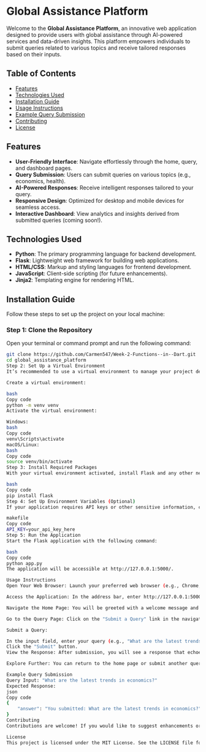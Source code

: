# Global Assistance Platform

Welcome to the **Global Assistance Platform**, an innovative web application designed to provide users with global assistance through AI-powered services and data-driven insights. This platform empowers individuals to submit queries related to various topics and receive tailored responses based on their inputs.

## Table of Contents

- [Features](#features)
- [Technologies Used](#technologies-used)
- [Installation Guide](#installation-guide)
- [Usage Instructions](#usage-instructions)
- [Example Query Submission](#example-query-submission)
- [Contributing](#contributing)
- [License](#license)

## Features

- **User-Friendly Interface**: Navigate effortlessly through the home, query, and dashboard pages.
- **Query Submission**: Users can submit queries on various topics (e.g., economics, health).
- **AI-Powered Responses**: Receive intelligent responses tailored to your query.
- **Responsive Design**: Optimized for desktop and mobile devices for seamless access.
- **Interactive Dashboard**: View analytics and insights derived from submitted queries (coming soon!).

## Technologies Used

- **Python**: The primary programming language for backend development.
- **Flask**: Lightweight web framework for building web applications.
- **HTML/CSS**: Markup and styling languages for frontend development.
- **JavaScript**: Client-side scripting (for future enhancements).
- **Jinja2**: Templating engine for rendering HTML.

## Installation Guide

Follow these steps to set up the project on your local machine:

### Step 1: Clone the Repository

Open your terminal or command prompt and run the following command:

```bash
git clone https://github.com/Carmen547/Week-2-Functions--in--Dart.git
cd global_assistance_platform
Step 2: Set Up a Virtual Environment
It’s recommended to use a virtual environment to manage your project dependencies. Run the following commands:

Create a virtual environment:

bash
Copy code
python -m venv venv
Activate the virtual environment:

Windows:
bash
Copy code
venv\Scripts\activate
macOS/Linux:
bash
Copy code
source venv/bin/activate
Step 3: Install Required Packages
With your virtual environment activated, install Flask and any other necessary packages:

bash
Copy code
pip install flask
Step 4: Set Up Environment Variables (Optional)
If your application requires API keys or other sensitive information, create a .env file in the project root and add the necessary variables. For example:

makefile
Copy code
API_KEY=your_api_key_here
Step 5: Run the Application
Start the Flask application with the following command:

bash
Copy code
python app.py
The application will be accessible at http://127.0.0.1:5000/.

Usage Instructions
Open Your Web Browser: Launch your preferred web browser (e.g., Chrome, Firefox).

Access the Application: In the address bar, enter http://127.0.0.1:5000/ and press Enter.

Navigate the Home Page: You will be greeted with a welcome message and an overview of the platform’s features.

Go to the Query Page: Click on the "Submit a Query" link in the navigation menu. This will take you to the query submission form.

Submit a Query:

In the input field, enter your query (e.g., "What are the latest trends in economics?").
Click the "Submit" button.
View the Response: After submission, you will see a response that echoes your query, indicating that it has been received.

Explore Further: You can return to the home page or submit another query as needed.

Example Query Submission
Query Input: "What are the latest trends in economics?"
Expected Response:
json
Copy code
{
    "answer": "You submitted: What are the latest trends in economics?"
}
Contributing
Contributions are welcome! If you would like to suggest enhancements or report issues, please feel free to open an issue or submit a pull request. Make sure to follow the contribution guidelines.

License
This project is licensed under the MIT License. See the LICENSE file for details.